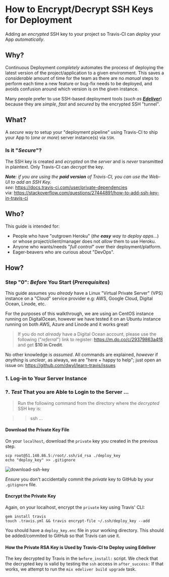 # How to Encrypt/Decrypt SSH Keys for Deployment

Adding an _encrypted_ SSH key to your project
so Travis-CI can _deploy_ your App _automatically_.

## Why?

Continuous Deployment _completely_ automates the process of
deploying the latest version of the project/application to a given environment.
This saves a _considerable_ amount of time for the team as
there are no _manual_ steps to perform each time a new feature or bug-fix
needs to be deployed, and avoids confusion around which version is
on the given instance.

Many people prefer to use SSH-based deployment tools
(_such as_ [***Edeliver***](https://github.com/edeliver/edeliver))
because they are _simple_, _fast_ and _secured_ by the encrypted SSH "tunnel".


## What?

A _secure_ way to setup your "deployment pipeline" using Travis-CI
to ship your App to (_one or more_) server instance(s) via `SSH`.

### Is it "_Secure_"?

The SSH key is created and _ecrypted_ on the _server_
and is _never_ transmitted in plaintext.
Only Travis-CI can _decrypt_ the key.


_**Note**: if you are using the **paid version** of Travis-CI,
you can use the Web-UI to add an SSH Key. <br />
see:_ https://docs.travis-ci.com/user/private-dependencies <br /> via:
https://stackoverflow.com/questions/27444891/how-to-add-ssh-key-in-travis-ci
<br />

## Who?

This guide is intended for:
 + People who have "outgrown Heroku" (_the **easy** way to deploy apps..._)
 or whose project/client/manager does not _allow_ them to use Heroku.
 + Anyone who wants/needs "_full control_" over their deployment/platform.
 + Eager-beavers who are curious about "DevOps".


## How?

### Step "0": _Before_ You Start (_Prerequisites_)

This guide assumes you _already_ have a Linux "Virtual Private Server" (VPS)
instance on a "Cloud" service provider
e.g: AWS, Google Cloud, Digital Ocean, Linode, etc.

For the purposes of this walkthrough, we are using an CentOS instance
running on DigitalOcean, however we have tested it on
an Ubuntu instance running on both AWS, Azure and Linode and it works great!

> If you do not _already_ have a Digital Ocean account,
please use the following ("_referral_") link to register:
https://m.do.co/c/29379863a4f8 and get **$10 in Credit**.

No other knowledge is _assumed_.
All commands are explained,
_however_ if _anything_ is _unclear_,
as always, we are "here + happy to help";
just open an issue on:
https://github.com/dwyl/learn-travis/issues


### 1. Log-in to Your Server Instance




### ?. _Test_ That you are Able to Login to the Server ...

> Run the following command from the directory where the
_decrypted_ SSH key is:

>> ssh ...


#### Download the Private Key File

On your `localhost`, download the `private` key you created in the previous step.

```
scp root@51.140.86.5:/root/.ssh/id_rsa ./deploy_key
echo "deploy_key" >> .gitignore
```

![download-ssh-key](https://user-images.githubusercontent.com/194400/28846821-c8570300-7704-11e7-993c-478010457fbd.png)

_Ensure_ you don't accidentally commit the _private_ key
to GitHub by your `.gitignore` file.

#### Encrypt the Private Key

Again, on your localhost, encrypt the `private` key using Travis' CLI:

```
gem install travis
touch .travis.yml && travis encrypt-file ~/.ssh/deploy_key --add
```

You should have a `deploy_key.enc` file in your working directory.
This should be added/commited to GitHub so that Travis can use it.

#### How the Private RSA Key is Used by Travis-CI to Deploy using Edeliver

The key decrypted by Travis in the `before_install:` script.
We check that the decrypted key is valid by testing the `ssh` access in `after_success:`
If that works, we attempt to run the `mix edeliver build upgrade` task.
